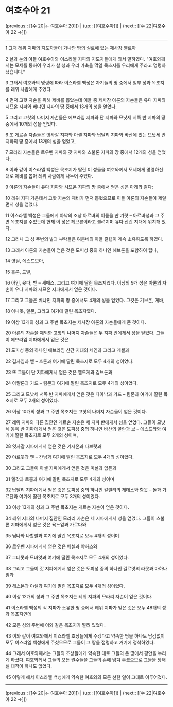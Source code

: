 # 여호수아 21

(previous:: [[수 20|← 여호수아 20]]) | (up:: [[여호수아]]) | (next:: [[수 22|여호수아 22 →]])

***




1 
그때 레위 지파의 지도자들이 가나안 땅의 실로에 있는 제사장 엘르아 



2 
살과 눈의 아들 여호수아와 이스라엘 지파의 지도자들에게 와서 말하였다. "여호와께서는 모세를 통하여 우리가 살 성과 우리 가축을 먹일 목초지를 우리에게 주라고 명령하셨습니다." 



3 
그래서 여호와의 명령에 따라 이스라엘 백성은 자기들의 땅 중에서 일부 성과 목초지를 레위 사람에게 주었다. 



4 
먼저 고핫 자손을 위해 제비를 뽑았는데 이들 중 제사장 아론의 자손들은 유다 지파와 시므온 지파와 베냐민 지파의 땅 중에서 13개의 성을 얻었다. 



5 
그리고 고핫의 나머지 자손들은 에브라임 지파와 단 지파와 므낫세 서쪽 반 지파의 땅 중에서 10개의 성을 얻었다. 



6 
또 게르손 자손들은 잇사갈 지파와 아셀 지파와 납달리 지파와 바산에 있는 므낫세 반 지파의 땅 중에서 13개의 성을 얻었고, 



7 
므라리 자손들은 르우벤 지파와 갓 지파와 스불론 지파의 땅 중에서 12개의 성을 얻었다. 



8 
이와 같이 이스라엘 백성은 목초지가 딸린 이 성들을 여호와께서 모세에게 명령하신 대로 제비를 뽑아 레위 사람에게 나누어 주었다. 



9 
아론의 자손들이 유다 지파와 시므온 지파의 땅 중에서 얻은 성은 아래와 같다: 



10 
레위 지파 가운데서 고핫 자손의 제비가 먼저 뽑혔으므로 이들 아론의 자손들이 제일 먼저 성을 얻었다. 



11 
이스라엘 백성은 그들에게 아낙의 조상 아르바의 이름을 딴 기럇 – 아르바성과 그 주변 목초지를 주었는데 현재 이 성은 헤브론이라고 불려지며 유다 산간 지대에 위치해 있다. 



12 
그러나 그 성 주변의 밭과 부락들은 여분네의 아들 갈렙이 계속 소유하도록 하였다. 



13 
그래서 아론의 자손들이 얻은 것은 도피성 중의 하나인 헤브론을 포함하여 립나, 



14 
얏딜, 에스드모아, 



15 
홀론, 드빌, 



16 
아인, 윳다, 벧 – 세메스, 그리고 여기에 딸린 목초지였다. 이상의 9개 성은 아론의 자손이 유다 지파와 시므온 지파에게서 얻은 것이다. 



17 
그리고 그들은 베냐민 지파의 땅 중에서도 4개의 성을 얻었다. 그것은 기브온, 게바, 



18 
아나돗, 알몬, 그리고 여기에 딸린 목초지였다. 



19 
이상 13개의 성과 그 주변 목초지는 제사장 아론의 자손들에게 준 것이다. 



20 
아론의 자손을 제외한 고핫의 나머지 자손들은 두 지파 반에게서 성을 얻었다. 그들이 에브라임 지파에게서 얻은 것은 



21 
도피성 중의 하나인 에브라임 산간 지대의 세겜과 그리고 게셀과 



22 
깁사임과 벧 – 호론과 여기에 딸린 목초지로 모두 4개의 성이었다. 



23 
또 그들이 단 지파에게서 얻은 것은 엘드게와 깁브돈과 



24 
아얄론과 가드 – 림몬과 여기에 딸린 목초지로 모두 4개의 성이었다. 



25 
그리고 므낫세 서쪽 반 지파에게서 얻은 것은 다아낙과 가드 – 림몬과 여기에 딸린 목초지로 모두 2개의 성이었다. 



26 
이상 10개의 성과 그 주변 목초지는 고핫의 나머지 자손들이 얻은 것이다. 



27 
레위 지파의 다른 집안인 게르손 자손은 세 지파 반에게서 성을 얻었다. 그들이 므낫세 동쪽 반 지파에게서 얻은 것은 도피성 중의 하나인 바산의 골란과 브 – 에스드라와 여기에 딸린 목초지로 모두 2개의 성이며, 



28 
잇사갈 지파에게서 얻은 것은 기시온과 다브랏과 



29 
야르뭇과 엔 – 간님과 여기에 딸린 목초지로 모두 4개의 성이었다. 



30 
그리고 그들이 아셀 지파에게서 얻은 것은 미살과 압돈과 



31 
헬갓과 르홉과 여기에 딸린 목초지로 모두 4개의 성이며 



32 
납달리 지파에게서 얻은 것은 도피성 중의 하나인 갈릴리의 게데스와 함못 – 돌과 가르단과 여기에 딸린 목초지로 모두 3개의 성이었다. 



33 
이상 13개의 성과 그 주변 목초지는 게르손 자손이 얻은 것이다. 



34 
레위 지파의 나머지 집안인 므라리 자손은 세 지파에게서 성을 얻었다. 그들이 스불론 지파에게서 얻은 것은 욕느암과 가르다와 



35 
딤나와 나할랄과 여기에 딸린 목초지로 모두 4개의 성이며 



36 
르우벤 지파에게서 얻은 것은 베셀과 야하스와 



37 
그데못과 므바앗과 여기에 딸린 목초지로 모두 4개의 성이었다. 



38 
그리고 그들이 갓 지파에게서 얻은 것은 도피성 중의 하나인 길르앗의 라못과 마하나임과 



39 
헤스본과 야셀과 여기에 딸린 목초지로 모두 4개의 성이었다. 



40 
이상 12개의 성과 그 주변 목초지는 레위 지파의 므라리 자손이 얻은 것이다. 



41 
이스라엘 백성의 각 지파가 소유한 땅 중에서 레위 지파가 얻은 것은 모두 48개의 성과 목초지인데 



42 
모든 성의 주변에 이와 같은 목초지가 딸려 있었다. 



43 
이와 같이 여호와께서 이스라엘 조상들에게 주겠다고 약속한 땅을 하나도 남김없이 모두 이스라엘 백성에게 주셨으므로 그들이 그 땅을 점령하고 거기에 정착하였다. 



44 
그래서 여호와께서는 그들의 조상들에게 약속한 대로 그들의 온 땅에서 평안을 누리게 하셨다. 여호와께서 그들의 모든 원수들을 그들의 손에 넘겨 주셨으므로 그들을 당해 낼 대적이 하나도 없었다. 



45 
이렇게 해서 이스라엘 백성에게 약속한 여호와의 모든 선한 일이 그대로 이루어졌다.

***

(previous:: [[수 20|← 여호수아 20]]) | (up:: [[여호수아]]) | (next:: [[수 22|여호수아 22 →]])
